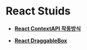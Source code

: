 # React Stuids

- **[React ContextAPI 작동방식](https://github.com/anjunwoo990809/contextapi-usage)**

- **[React DraggableBox](https://github.com/anjunwoo990809/draggablebox-howto/tree/master)**
